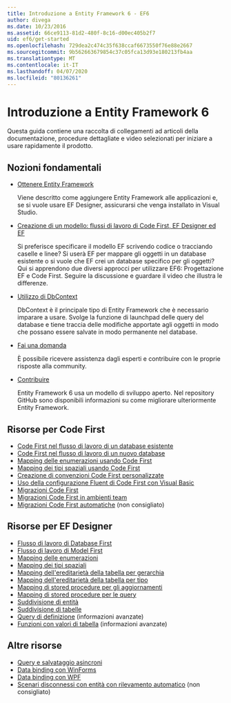 ```yaml
---
title: Introduzione a Entity Framework 6 - EF6
author: divega
ms.date: 10/23/2016
ms.assetid: 66ce9113-81d2-480f-8c16-d00ec405b2f7
uid: ef6/get-started
ms.openlocfilehash: 729dea2c474c35f638ccaf6673550f76e88e2667
ms.sourcegitcommit: 9b562663679854c37c05fca13d93e180213fb4aa
ms.translationtype: MT
ms.contentlocale: it-IT
ms.lasthandoff: 04/07/2020
ms.locfileid: "80136261"
---
```

# <a name="get-started-with-entity-framework-6"></a>Introduzione a Entity Framework 6

Questa guida contiene una raccolta di collegamenti ad articoli della documentazione, procedure dettagliate e video selezionati per iniziare a usare rapidamente il prodotto.

## <a name="fundamentals"></a>Nozioni fondamentali

* [Ottenere Entity Framework](~/ef6/fundamentals/install.md)

  Viene descritto come aggiungere Entity Framework alle applicazioni e, se si vuole usare EF Designer, assicurarsi che venga installato in Visual Studio.

* [Creazione di un modello: flussi di lavoro di Code First, EF Designer ed EF](~/ef6/modeling/index.md)

  Si preferisce specificare il modello EF scrivendo codice o tracciando caselle e linee?
Si userà EF per mappare gli oggetti in un database esistente o si vuole che EF crei un database specifico per gli oggetti?
Qui si apprendono due diversi approcci per utilizzare EF6: Progettazione EF e Code First.
Seguire la discussione e guardare il video che illustra le differenze.

* [Utilizzo di DbContext](~/ef6/fundamentals/working-with-dbcontext.md)

  DbContext è il principale tipo di Entity Framework che è necessario imparare a usare. Svolge la funzione di launchpad delle query del database e tiene traccia delle modifiche apportate agli oggetti in modo che possano essere salvate in modo permanente nel database.

* [Fai una domanda](~/ef6/resources/get-help.md)

  È possibile ricevere assistenza dagli esperti e contribuire con le proprie risposte alla community.

* [Contribuire](https://github.com/aspnet/EntityFramework6/)

  Entity Framework 6 usa un modello di sviluppo aperto. Nel repository GitHub sono disponibili informazioni su come migliorare ulteriormente Entity Framework.

## <a name="code-first-resources"></a>Risorse per Code First

  - [Code First nel flusso di lavoro di un database esistente](~/ef6/modeling/code-first/workflows/existing-database.md)
  - [Code First nel flusso di lavoro di un nuovo database](~/ef6/modeling/code-first/workflows/new-database.md)
  - [Mapping delle enumerazioni usando Code First](~/ef6/modeling/code-first/data-types/enums.md)
  - [Mapping dei tipi spaziali usando Code First](~/ef6/modeling/code-first/data-types/spatial.md)
  - [Creazione di convenzioni Code First personalizzate](~/ef6/modeling/code-first/conventions/custom.md)
  - [Uso della configurazione Fluent di Code First con Visual Basic](~/ef6/modeling/code-first/fluent/vb.md)
  - [Migrazioni Code First](~/ef6/modeling/code-first/migrations/index.md)
  - [Migrazioni Code First in ambienti team](~/ef6/modeling/code-first/migrations/teams.md)
  - [Migrazioni Code First automatiche](~/ef6/modeling/code-first/migrations/automatic.md) (non consigliato)

## <a name="ef-designer-resources"></a>Risorse per EF Designer
  - [Flusso di lavoro di Database First](~/ef6/modeling/designer/workflows/database-first.md)
  - [Flusso di lavoro di Model First](~/ef6/modeling/designer/workflows/model-first.md)
  - [Mapping delle enumerazioni](~/ef6/modeling/designer/data-types/enums.md)
  - [Mapping dei tipi spaziali](~/ef6/modeling/designer/data-types/spatial.md)
  - [Mapping dell'ereditarietà della tabella per gerarchia](~/ef6/modeling/designer/inheritance/tph.md)
  - [Mapping dell'ereditarietà della tabella per tipo](~/ef6/modeling/designer/inheritance/tpt.md)
  - [Mapping di stored procedure per gli aggiornamenti](~/ef6/modeling/designer/stored-procedures/cud.md)
  - [Mapping di stored procedure per le query](~/ef6/modeling/designer/stored-procedures/query.md)
  - [Suddivisione di entità](~/ef6/modeling/designer/entity-splitting.md)
  - [Suddivisione di tabelle](~/ef6/modeling/designer/table-splitting.md)
  - [Query di definizione](~/ef6/modeling/designer/advanced/defining-query.md) (informazioni avanzate)
  - [Funzioni con valori di tabella](~/ef6/modeling/designer/advanced/tvfs.md) (informazioni avanzate)

## <a name="other-resources"></a>Altre risorse
  - [Query e salvataggio asincroni](~/ef6/fundamentals/async.md)
  - [Data binding con WinForms](~/ef6/fundamentals/databinding/winforms.md)
  - [Data binding con WPF](~/ef6/fundamentals/databinding/wpf.md)
  - [Scenari disconnessi con entità con rilevamento automatico](~/ef6/fundamentals/disconnected-entities/self-tracking-entities/walkthrough.md) (non consigliato)
